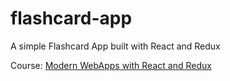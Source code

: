 # flashcard-app
A simple Flashcard App built with React and Redux

Course: [Modern WebApps with React and Redux](http://code.tutsplus.com/courses/modern-web-apps-with-react-and-redux)
